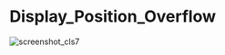 # Display_Position_Overflow
![screenshot_cls7](https://user-images.githubusercontent.com/56091516/135378335-6b78b936-ee93-4b5a-8fbd-0f2816517574.png)
